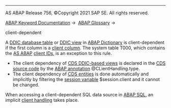   

* * *

AS ABAP Release 756, ©Copyright 2021 SAP SE. All rights reserved.

[ABAP Keyword Documentation](javascript:call_link\('abenabap.htm'\)) →  [ABAP Glossary](javascript:call_link\('abenabap_glossary.htm'\)) → 

client-dependent

A [DDIC database table](javascript:call_link\('abenddic_db_table_glosry.htm'\) "Glossary Entry") or [DDIC view](javascript:call_link\('abenddic_view_glosry.htm'\) "Glossary Entry") in [ABAP Dictionary](javascript:call_link\('abenabap_dictionary_glosry.htm'\) "Glossary Entry") is client-dependent if the first column is a [client column](javascript:call_link\('abenclient_column_glosry.htm'\) "Glossary Entry"). The system table T000, which contains the [AS ABAP](javascript:call_link\('abenas_abap_glosry.htm'\) "Glossary Entry") [client IDs](javascript:call_link\('abenclient_identifier_glosry.htm'\) "Glossary Entry"), is an exception to this rule.

-   The client dependency of [CDS DDIC-based views](javascript:call_link\('abencds_v1_view_glosry.htm'\) "Glossary Entry") is declared in the [CDS source code](javascript:call_link\('abencds_source_code_glosry.htm'\) "Glossary Entry") by the [ABAP annotation](javascript:call_link\('abenabap_annotation_glosry.htm'\) "Glossary Entry") @CLientHandling.type.
-   The client dependency of [CDS entities](javascript:call_link\('abencds_entity_glosry.htm'\) "Glossary Entry") is done automatically and implicitly by filtering the [session variable](javascript:call_link\('abensession_variable_glosry.htm'\) "Glossary Entry") $session.client and it cannot be changed.

When accessing a client-dependent SQL data source in [ABAP SQL](javascript:call_link\('abenabap_sql_glosry.htm'\) "Glossary Entry"), an implicit [client handling](javascript:call_link\('abenclient_handling_glosry.htm'\) "Glossary Entry") takes place.